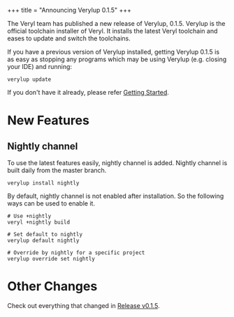 +++
title = "Announcing Verylup 0.1.5"
+++

The Veryl team has published a new release of Verylup, 0.1.5.
Verylup is the official toolchain installer of Veryl.
It installs the latest Veryl toolchain and eases to update and switch the toolchains.

If you have a previous version of Verylup installed, getting Verylup 0.1.5 is as easy as stopping any programs which may be using Verylup (e.g. closing your IDE) and running:

```
verylup update
```

If you don't have it already, please refer [Getting Started](https://doc.veryl-lang.org/book/03_getting_started/01_installation.html).

# New Features

## Nightly channel

To use the latest features easily, nightly channel is added.
Nightly channel is built daily from the master branch.

```
verylup install nightly
```

By default, nightly channel is not enabled after installation.
So the following ways can be used to enable it.


```
# Use +nightly
veryl +nightly build

# Set default to nightly
verylup default nightly

# Override by nightly for a specific project
verylup override set nightly
```

# Other Changes

Check out everything that changed in [Release v0.1.5](https://github.com/veryl-lang/verylup/releases/tag/v0.1.5).
